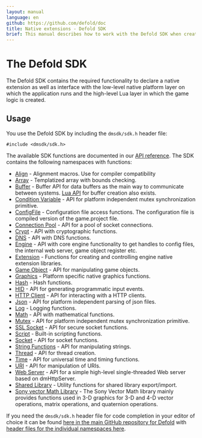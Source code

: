 ```yaml
---
layout: manual
language: en
github: https://github.com/defold/doc
title: Native extensions - Defold SDK
brief: This manual describes how to work with the Defold SDK when creating native extensions.
---
```


# The Defold SDK

The Defold SDK contains the required functionality to declare a native extension as well as interface with the low-level native platform layer on which the application runs and the high-level Lua layer in which the game logic is created.

## Usage

You use the Defold SDK by including the `dmsdk/sdk.h` header file:

    #include <dmsdk/sdk.h>

The available SDK functions are documented in our [API reference](/ref/dmExtension/). The SDK contains the following namespaces with functions:

* [Align](/ref/dmAlign/) - Alignment macros. Use for compiler compatibility
* [Array](/ref/dmArray/) - Templatized array with bounds checking.
* [Buffer](/ref/dmBuffer/) - Buffer API for data buffers as the main way to communicate between systems. [Lua API](/ref/buffer/) for buffer creation also exists.
* [Condition Variable](/ref/dmConditionVariable/) - API for platform independent mutex synchronization primitive.
* [ConfigFile](/ref/dmConfigFile/) - Configuration file access functions. The configuration file is compiled version of the game.project file.
* [Connection Pool](/ref/dmConnectionPool/) - API for a pool of socket connections.
* [Crypt](/ref/dmCrypt/) - API with cryptographic functions.
* [DNS](/ref/dmDNS/) - API with DNS functions.
* [Engine](/ref/dmEngine/) - API with core engine functionality to get handles to config files, the internal web server, game object register etc.
* [Extension](/ref/dmExtension/) - Functions for creating and controlling engine native extension libraries.
* [Game Object](/ref/dmGameObject/) - API for manipulating game objects.
* [Graphics](/ref/dmGraphics/) - Platform specific native graphics functions.
* [Hash](/ref/dmHash/) - Hash functions.
* [HID](/ref/dmHid/) - API for generating programmatic input events.
* [HTTP Client](/ref/dmHttpClient/) - API for interacting with a HTTP clients.
* [Json](/ref/dmJson/) - API for platform independent parsing of json files.
* [Log](/ref/dmLog/) - Logging functions.
* [Math](/ref/dmMath/) - API with mathematical functions.
* [Mutex](/ref/dmMutex/) - API for platform independent mutex synchronization primitive.
* [SSL Socket](/ref/dmSSLSocket/) - API for secure socket functions.
* [Script](/ref/dmScript/) - Built-in scripting functions.
* [Socket](/ref/dmSocket/) - API for socket functions.
* [String Functions](/ref/dmStringFunc/) - API for manipulating strings.
* [Thread](/ref/dmThread/) - API for thread creation.
* [Time](/ref/dmTime/) - API for universal time and timing functions.
* [URI](/ref/dmURI/) - API for manipulation of URIs.
* [Web Server](/ref/dmWebServer/) - API for a simple high-level single-threaded Web server based on dmHttpServer.
* [Shared Library](/ref/sharedlibrary/) - Utility functions for shared library export/import.
* [Sony vector Math Library](../assets/Vector_Math_Library-Overview.pdf) - The Sony Vector Math library mainly provides functions used in 3-D graphics for 3-D and 4-D vector operations, matrix operations, and quaternion operations.

If you need the `dmsdk/sdk.h` header file for code completion in your editor of choice it can be found [here in the main GitHub repository for Defold](https://github.com/defold/defold/blob/dev/engine/sdk/src/dmsdk/sdk.h) with [header files for the individual namespaces here](https://github.com/defold/defold/tree/dev/engine/dlib/src/dmsdk/dlib).
